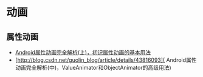 # 动画

## 属性动画

* [ Android属性动画完全解析(上)，初识属性动画的基本用法](http://blog.csdn.net/guolin_blog/article/details/43536355)
* [http://blog.csdn.net/guolin_blog/article/details/43816093]( Android属性动画完全解析(中)，ValueAnimator和ObjectAnimator的高级用法)


